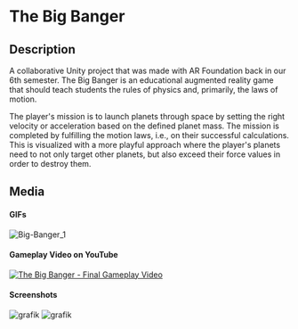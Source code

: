 # The Big Banger

## Description

A collaborative Unity project that was made with AR Foundation back in our 6th semester. The Big Banger is an educational augmented reality game that should teach students the rules of physics and, primarily, the laws of motion.

The player's mission is to launch planets through space by setting the right velocity or acceleration based on the defined planet mass. The mission is completed by fulfilling the motion laws, i.e., on their successful calculations. This is visualized with a more playful approach where the player's planets need to not only target other planets, but also exceed their force values in order to destroy them.

## Media

#### GIFs
![Big-Banger_1](https://user-images.githubusercontent.com/45672199/200559670-6a25b94f-4512-4236-b8fe-1826876874b8.gif)

#### Gameplay Video on YouTube

[![The Big Banger - Final Gameplay Video](http://img.youtube.com/vi/VYo-Qs806A0/0.jpg)](http://www.youtube.com/watch?v=VYo-Qs806A0 "YouTube:  The Big Banger - Final Gameplay Video")

#### Screenshots
![grafik](https://user-images.githubusercontent.com/45672199/198707403-a9438e58-ca80-4a6a-946f-1b41cae8242a.png)
![grafik](https://user-images.githubusercontent.com/45672199/198707886-1343d372-39e6-4867-b9ff-d68efef22603.png)
